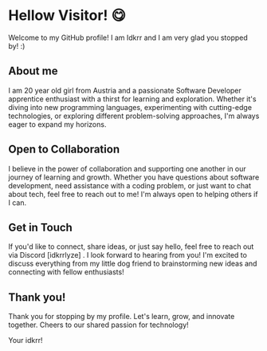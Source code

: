 # Hellow Visitor! 😋

Welcome to my GitHub profile! I am Idkrr and I am very glad you stopped by! :)


## About me 

I am 20 year old girl from Austria and a passionate Software Developer apprentice enthusiast with a thirst for learning and exploration. Whether it's diving into new programming languages, experimenting with cutting-edge technologies, or exploring different problem-solving approaches, I'm always eager to expand my horizons.


## Open to Collaboration 

I believe in the power of collaboration and supporting one another in our journey of learning and growth. Whether you have questions about software development, need assistance with a coding problem, or just want to chat about tech, feel free to reach out to me! I'm always open to helping others if I can.


## Get in Touch

If you'd like to connect, share ideas, or just say hello, feel free to reach out via Discord [idkrrlyze] . I look forward to hearing from you! I'm excited to discuss everything from my little dog friend to brainstorming new ideas and connecting with fellow enthusiasts!


## Thank you! 

Thank you for stopping by my profile. Let's learn, grow, and innovate together. Cheers to our shared passion for technology!

Your idkrr!









<!--
**idkrr/idkrr** is a ✨ _special_ ✨ repository because its `README.md` (this file) appears on your GitHub profile.

Here are some ideas to get you started:

- 🔭 I’m currently working on ...
- 🌱 I’m currently learning ...
- 👯 I’m looking to collaborate on ...
- 🤔 I’m looking for help with ...
- 💬 Ask me about ...
- 📫 How to reach me: ...
- 😄 Pronouns: ...
- ⚡ Fun fact: ...
-->
